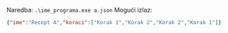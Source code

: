 Naredba: `.\ime_programa.exe a.json`
Mogući izlaz:
```JSON
{"ime":"Recept A","koraci":["Korak 1","Korak 2","Korak 2","Korak 1"]}
```